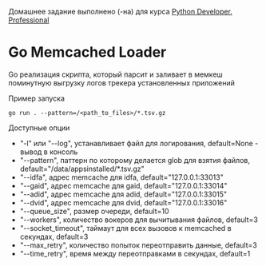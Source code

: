 Домашнее задание выполнено (-на) для курса [Python Developer. Professional](https://otus.ru/lessons/python-professional/?int_source=courses_catalog&int_term=programming)

# Go Memcached Loader

Go реализация скрипта, который парсит и
заливает в мемкеш поминутную выгрузку логов трекера
установленных приложений

Пример запуска
```
go run . --pattern=/<path_to_files>/*.tsv.gz
```

Доступные опции
- "-l" или "--log", устанавливает файл для логирования, default=None - вывод в консоль
- "--pattern", паттерн по которому делается glob для взятия файлов, default="/data/appsinstalled/*.tsv.gz"
- "--idfa", адрес memcache для idfa, default="127.0.0.1:33013"
- "--gaid", адрес memcache для gaid, default="127.0.0.1:33014"
- "--adid", адрес memcache для adid, default="127.0.0.1:33015"
- "--dvid", адрес memcache для dvid, default="127.0.0.1:33016"
- "--queue_size", размер очереди, default=10
- "--workers", количество вокеров для вычитывания файлов, default=3
- "--socket_timeout", таймаут для всех вызовов к memcached в секундах, default=3
- "--max_retry", количество попыток переотправить данные, default=3
- "--time_retry", время между переотправками в секундах, default=1